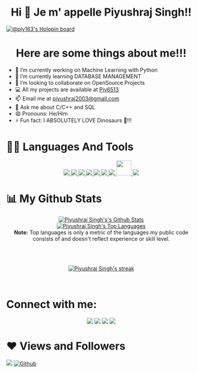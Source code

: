 ### <h1 align="center">Hi 👋  Je m' appelle Piyushraj Singh!!</h1>

[![@piy163's Holopin board](https://holopin.me/piy163)](https://holopin.io/@piy163)

<h1 align= "center" >Here are some things about me!!!</h1>

- 🔭 I’m currently working on Machine Learning with Python
- 🌱 I’m currently learning DATABASE MANAGEMENT
- 👯 I’m looking to collaborate on OpenSource Projects
- 💻 All my projects are available at [Piy6513](https://github.com/Piy6513)
- 📫 Email me at piyushraj2003@gmail.com
- 💬 Ask me about C/C++ and SQL
- 😄 Pronouns: He/Him
- ⚡ Fun fact: I ABSOLUTELY LOVE Dinosaurs 🦖!!!

<h1>👨‍💻 Languages And Tools</h1>

<p align="center">
<a href="https://www.w3schools.com/CPP/default.asp" target="_blank"> <img src="https://img.icons8.com/color/48/000000/c-plus-plus-logo.png"/> </a> 
<a href="https://www.w3schools.in/c-tutorial/" target="_blank"> <img src="https://img.icons8.com/color/48/000000/c-programming.png"/> </a> 
<a href="https://code.visualstudio.com/docs" target="_blank"> <img src="https://img.icons8.com/color/48/000000/visual-studio-code-2019.png"/> </a> 
<a href="https://www.jetbrains.com/pycharm/" target="_blank"> <img src="https://img.icons8.com/color/48/000000/pycharm.png"/> </a> 
<a href="https://github.com/Piy6513" target="_blank"> <img src="https://img.icons8.com/fluent/48/000000/github.png"/> </a> 
<a href="https://www.python.org" target="_blank"> <img src="https://img.icons8.com/color/48/000000/python.png"/> </a> 
<a href="https://git-scm.com/" target="_blank"> <img src="https://img.icons8.com/color/48/000000/git.png"/> </a> 
<a href="https://www.mysql.com/products/workbench/"> <img src="https://upload.wikimedia.org/wikipedia/commons/8/87/Sql_data_base_with_logo.png" height="40"/> </a>
<a href="https://www.w3schools.com/html/default.asp" target="_blank"> <img src="https://img.icons8.com/color/48/000000/html-5.png"/> </a> 
</p>


<h1>📊 My Github Stats</h1>
<p align="center"
   
  <a href="https://github.com/Piy6513/github-readme-stats"><img alt="Piyushraj Singh's's Github Stats" src="https://github-readme-stats.vercel.app/api?username=Piy6513&show_icons=true&count_private=true&theme=react&hide_border=true&bg_color=0D1117" /></a>
<br>
  <a href="https://github.com/Piy6513/github-readme-stats"><img alt="Piyushraj Singh's Top Languages" src="https://github-readme-stats.vercel.app/api/top-langs/?username=Piy6513&langs_count=8&count_private=true&layout=compact&theme=react&hide_border=true&bg_color=0D1117" /></a>
  <br/>
  <b>Note:</b> Top languages is only a metric of the languages my public code consists of and doesn't reflect experience or skill level.
</p>

<br/>
<br/>

<p align="center">
    <a href="https://github.com/Piy6513/github-readme-streak-stats">
        <img title="🔥 Get streak stats for your profile at git.io/streak-stats" alt="Piyushraj Singh's streak" src="https://github-readme-streak-stats.herokuapp.com/?user=Piy6513&theme=black-ice&hide_border=true&stroke=0000&background=060A0CD0"/>
    </a>
</p>

<br/>

<h1>Connect with me:</h1>

<p align="center">
 <a href = "https://twitter.com/PiyushS6513"><img src="https://img.icons8.com/fluent/48/000000/github.png"/></a>
 <a href = "https://www.linkedin.com/in/piyushraj-singh-523711206/"><img src="https://img.icons8.com/fluent/48/000000/linkedin.png"/></a>
<a href = "https://www.instagram.com/piy_6513/"><img src="https://img.icons8.com/fluent/48/000000/instagram-new.png"/></a> 
<a href = "https://twitter.com/PiyushS6513"><img src="https://img.icons8.com/fluent/48/000000/twitter.png"/></a> 
</p>

<h1>❤ Views and Followers</h1>

![](https://visitor-badge.laobi.icu/badge?page_id=Piy6513.Piy6513)
[![Github](https://img.shields.io/github/followers/Piy6513?label=Follow&style=social)](https://github.com/Piy6513)

